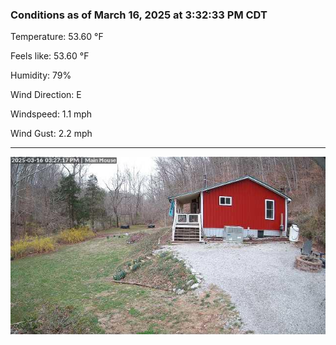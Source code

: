 ### Conditions as of March 16, 2025 at 3:32:33 PM CDT 

Temperature: 53.60 &deg;F

Feels like: 53.60 &deg;F

Humidity: 79%

Wind Direction: E

Windspeed: 1.1 mph

Wind Gust: 2.2 mph

---

<img src="./images/latest.jpeg"/>

